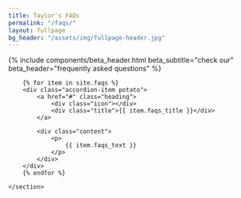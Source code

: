 ```yaml
---
title: Taylor's FAQs
permalink: "/faqs/"
layout: fullpage
bg_header: "/assets/img/fullpage-header.jpg"
---
```


{%  include components/beta_header.html
    beta_subtitle="check our"
    beta_header="frequently asked questions"
%}

<section class="fullpage_wrapper">
    <section class="accordion">

        {% for item in site.faqs %}
        <div class="accordion-item potato">
            <a href="#" class="heading">
                <div class="icon"></div>
                <div class="title">{{ item.faqs_title }}</div>
            </a>

            <div class="content">
                <p>
                    {{ item.faqs_text }}
                </p>
            </div>
        </div>
        {% endfor %}

    </section>
</section>
